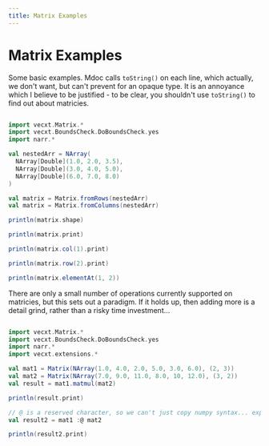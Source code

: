 ```yaml
---
title: Matrix Examples
---
```

# Matrix Examples

Some basic examples. Mdoc calls `toString()` on each line, which actually, we don't want, but can't prevent for an opaque type. It is an annoyance which I believe to be justified - to be clear, you shouldn't use `toString()` to find out about matricies.

```scala mdoc:to-string

import vecxt.Matrix.*
import vecxt.BoundsCheck.DoBoundsCheck.yes
import narr.*

val nestedArr = NArray(
  NArray[Double](1.0, 2.0, 3.5),
  NArray[Double](3.0, 4.0, 5.0),
  NArray[Double](6.0, 7.0, 8.0)
)

val matrix = Matrix.fromRows(nestedArr)
val matrix = Matrix.fromColumns(nestedArr)

println(matrix.shape)

println(matrix.print)

println(matrix.col(1).print)

println(matrix.row(2).print)

println(matrix.elementAt(1, 2))

```
There are only a small number of operations currently supported on matricies, but this sets out a paradigm. If it holds up, then adding more is a detail grind, rather than a risky time investment...

```scala mdoc:to-string

import vecxt.Matrix.*
import vecxt.BoundsCheck.DoBoundsCheck.yes
import narr.*
import vecxt.extensions.*

val mat1 = Matrix(NArray(1.0, 4.0, 2.0, 5.0, 3.0, 6.0), (2, 3))
val mat2 = Matrix(NArray(7.0, 9.0, 11.0, 8.0, 10, 12.0), (3, 2))
val result = mat1.matmul(mat2)

println(result.print)

// @ is a reserved character, so we can't just copy numpy syntax... experimental
val result2 = mat1 :@ mat2

println(result2.print)

```